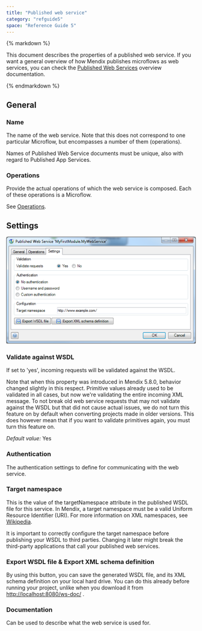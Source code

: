 ```yaml
---
title: "Published web service"
category: "refguide5"
space: "Reference Guide 5"
---
```



<div class="alert alert-warning">{% markdown %}

This document describes the properties of a published web service. If you want a general overview of how Mendix publishes microflows as web services, you can check the [Published Web Services](Published+Web+Services) overview documentation.

{% endmarkdown %}</div>

## General

### Name

The name of the web service. Note that this does not correspond to one particular Microflow, but encompasses a number of them (operations).

Names of Published Web Service documents must be unique, also with regard to Published App Services.

### Operations

Provide the actual operations of which the web service is composed. Each of these operations is a Microflow.

See [Operations](Operations).

## Settings

![](attachments/4522018/4751408.png)

### Validate against WSDL

If set to 'yes', incoming requests will be validated against the WSDL.

Note that when this property was introduced in Mendix 5.8.0, behavior changed slightly in this respect. Primitive values already used to be validated in all cases, but now we're validating the entire incoming XML message. To not break old web service requests that may not validate against the WSDL but that did not cause actual issues, we do not turn this feature on by default when converting projects made in older versions. This does however mean that if you want to validate primitives again, you must turn this feature on.

_Default value:_ Yes

### Authentication

The authentication settings to define for communicating with the web service.

### Target namespace

This is the value of the targetNamespace attribute in the published WSDL file for this service. In Mendix, a target namespace must be a valid Uniform Resource Identifier (URI). For more information on XML namespaces, see [Wikipedia](http://en.wikipedia.org/wiki/XML_namespace).

It is important to correctly configure the target namespace before publishing your WSDL to third parties. Changing it later might break the third-party applications that call your published web services.

### Export WSDL file & Export XML schema definition

By using this button, you can save the generated WSDL file, and its XML schema definition on your local hard drive. You can do this already before running your project, unlike when you download it from [http://localhost:8080/ws-doc/](http://localhost:8080/ws-doc/) .

### Documentation

Can be used to describe what the web service is used for.